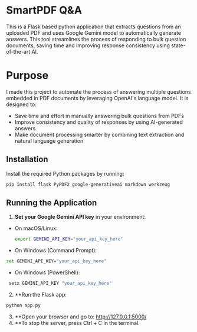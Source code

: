 # SmartPDF Q&A
This is a Flask based python application that extracts questions from an uploaded PDF and uses Google Gemini model to automatically generate answers. This tool streamlines the process of responding to bulk question documents, saving time and improving response consistency using state-of-the-art AI.
# Purpose
I made this project to automate the process of answering multiple questions embedded in PDF documents by leveraging OpenAI's language model. It is designed to:
* Save time and effort in manually answering bulk questions from PDFs 
* Improve consistency and quality of responses by using AI-generated answers
* Make document processing smarter by combining text extraction and natural language generation
## Installation
Install the required Python packages by running:

```bash
pip install flask PyPDF2 google-generativeai markdown werkzeug
```
## Running the Application

1. **Set your Google Gemini API key** in your environment:

- On macOS/Linux:
  ```bash
  export GEMINI_API_KEY="your_api_key_here"
  ```
- On Windows (Command Prompt):
 ```bash
set GEMINI_API_KEY="your_api_key_here"
 ```
- On Windows (PowerShell):
```bash
 setx GEMINI_API_KEY "your_api_key_here"
```
2. **Run the Flask app:
```bash
python app.py
```
3. **Open your browser and go to:
http://127.0.0.1:5000/
4. **To stop the server, press Ctrl + C in the terminal.

  



